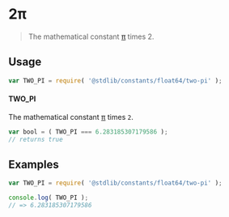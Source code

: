 <!--

@license Apache-2.0

Copyright (c) 2018 The Stdlib Authors.

Licensed under the Apache License, Version 2.0 (the "License");
you may not use this file except in compliance with the License.
You may obtain a copy of the License at

   http://www.apache.org/licenses/LICENSE-2.0

Unless required by applicable law or agreed to in writing, software
distributed under the License is distributed on an "AS IS" BASIS,
WITHOUT WARRANTIES OR CONDITIONS OF ANY KIND, either express or implied.
See the License for the specific language governing permissions and
limitations under the License.

-->

# 2π

> The mathematical constant [π][@stdlib/constants/float64/pi] times 2.

<section class="usage">

## Usage

```javascript
var TWO_PI = require( '@stdlib/constants/float64/two-pi' );
```

#### TWO_PI

The mathematical constant [π][@stdlib/constants/float64/pi] times `2`.

```javascript
var bool = ( TWO_PI === 6.283185307179586 );
// returns true
```

</section>

<!-- /.usage -->

<section class="examples">

## Examples

<!-- TODO: better example -->

<!-- eslint no-undef: "error" -->

```javascript
var TWO_PI = require( '@stdlib/constants/float64/two-pi' );

console.log( TWO_PI );
// => 6.283185307179586
```

</section>

<!-- /.examples -->

<section class="links">

[@stdlib/constants/float64/pi]: https://github.com/stdlib-js/constants/tree/main/float64/pi

</section>

<!-- /.links -->
